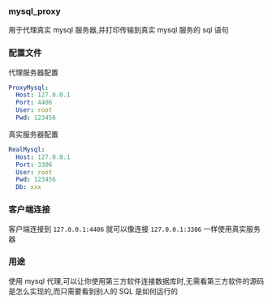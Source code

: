 ### mysql_proxy

用于代理真实 mysql 服务器,并打印传输到真实 mysql 服务的 sql 语句

### 配置文件

代理服务器配置

```yaml 
ProxyMysql:
  Host: 127.0.0.1
  Port: 4406
  User: root
  Pwd: 123456
```

真实服务器配置

```yaml
RealMysql:
  Host: 127.0.0.1
  Port: 3306
  User: root
  Pwd: 123456
  Db: xxx
```

### 客户端连接

客户端连接到 `127.0.0.1:4406` 就可以像连接 `127.0.0.1:3306` 一样使用真实服务器

### 用途

使用 mysql 代理,可以让你使用第三方软件连接数据库时,无需看第三方软件的源码是怎么实现的,而只需要看到别人的 SQL 是如何运行的
